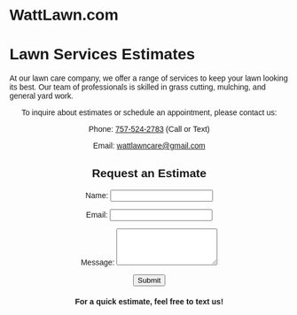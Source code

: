 # WattLawn.com

<html>
<head>
  <title>Lawn Services Estimates</title>
  <style>
    body {
      font-family: Arial, sans-serif;
      margin: 20px;
    }
    
    h1 {
      text-align: center;
    }
    
    p {
      margin-bottom: 10px;
    }
    
    .contact-info {
      text-align: center;
      margin-bottom: 30px;
    }
    
    .contact-info p {
      margin-bottom: 5px;
    }
    
    .contact-info p:last-child {
      margin-bottom: 0;
    }
    
    .form-container {
      text-align: center;
    }
    
    /* Uncomment the following lines if you want to include pictures */
    /*
    .image-container {
      text-align: center;
      margin-top: 20px;
    }
    */
    
    .estimate-text {
      text-align: center;
      font-weight: bold;
      margin-top: 20px;
    }
  </style>
</head>
<body>
  <h1>Lawn Services Estimates</h1>
  
  <p>At our lawn care company, we offer a range of services to keep your lawn looking its best. Our team of professionals is skilled in grass cutting, mulching, and general yard work.</p>
  
  <div class="contact-info">
    <p>To inquire about estimates or schedule an appointment, please contact us:</p>
    <p>Phone: <a href="tel:7575242783">757-524-2783</a> (Call or Text)</p>
    <p>Email: <a href="mailto:wattlawncare@gmail.com">wattlawncare@gmail.com</a></p>
  </div>
  
  <div class="form-container">
    <h2>Request an Estimate</h2>
    <form>
      <p>
        <label for="name">Name:</label>
        <input type="text" id="name" name="name" required>
      </p>
      <p>
        <label for="email">Email:</label>
        <input type="email" id="email" name="email" required>
      </p>
      <p>
        <label for="message">Message:</label>
        <textarea id="message" name="message" rows="4" required></textarea>
      </p>
      <p>
        <button type="submit">Submit</button>
      </p>
    </form>
  </div>
  
  <!-- Uncomment the following lines and replace "image1.jpg", "image2.jpg", and "image3.jpg" with your image filenames -->
  <!--
  <div class="image-container">
    <img src="image1.jpg" alt="Image 1">
    <img src="image2.jpg" alt="Image 2">
    <img src="image3.jpg" alt="Image 3">
  </div>
  -->
  
  <p class="estimate-text">For a quick estimate, feel free to text us!</p>
</body>
</html>
